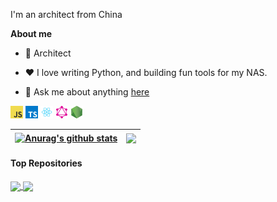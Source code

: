 I'm an architect from China

**About me**

- 💼 Architect

- ❤️ I love writing Python, and building fun tools for my NAS.

- 💬 Ask me about anything [here](https://github.com/aalexding/aalexding/issues)

<code><img height="20" alt="javascript" src="https://raw.githubusercontent.com/github/explore/80688e429a7d4ef2fca1e82350fe8e3517d3494d/topics/javascript/javascript.png"></code>
<code><img height="20" alt="typescript" src="https://raw.githubusercontent.com/github/explore/80688e429a7d4ef2fca1e82350fe8e3517d3494d/topics/typescript/typescript.png"></code>
<code><img height="20" alt="react" src="https://raw.githubusercontent.com/github/explore/80688e429a7d4ef2fca1e82350fe8e3517d3494d/topics/react/react.png"></code>
<code><img height="20" alt="graphql" src="https://raw.githubusercontent.com/github/explore/5c058a388828bb5fde0bcafd4bc867b5bb3f26f3/topics/graphql/graphql.png"></code>
<code><img height="20" alt="nodejs" src="https://raw.githubusercontent.com/github/explore/80688e429a7d4ef2fca1e82350fe8e3517d3494d/topics/nodejs/nodejs.png"></code>    


| <a href="https://github.com/anuraghazra/github-readme-stats"><img align="center" src="https://github-readme-stats.vercel.app/api?username=aalexding&show_icons=true&include_all_commits=true&theme=buefy&hide_border=true" alt="Anurag's github stats" /></a> | <a href="https://github.com/aalexding/github-readme-stats"><img align="center" src="https://github-readme-stats.vercel.app/api/top-langs/?username=anuraghazra&layout=compact&theme=buefy&hide_border=true" /></a> |
| ------------- | ------------- |

#### Top Repositories


<a href="https://github.com/aalexding/github-readme-stats">
  <img align="center" src="https://github-readme-stats.vercel.app/api/pin/?username=aalexding&repo=github-readme-stats&theme=buefy" />
</a>
<a href="https://github.com/aalexding/aalexding.github.io">
  <img align="center" src="https://github-readme-stats.vercel.app/api/pin/?username=anuraghazra&repo=aalexding.github.io&theme=buefy" />
</a>

<br />
<br />

